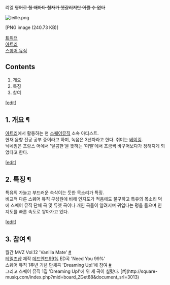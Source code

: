 리엘 <del>영어로 칠 때마다 철자가 헷갈리지만 어쩔 수 없다</del>  

![leille.png](//rv.wkcdn.net/http://rigvedawiki.net/r1/pds/Lielle/leille.png)

[PNG image (240.73 KB)]

[트위터](https://twitter.com/Ideale_S2)  
[아트리](http://ate.li/er/ideale_s2)  
[스퀘어 뮤직](http://square-musiq.com/index.php?mid=board_HfkN81&document_srl=2914)

## Contents

    

1. 개요 
2. 특징 
3. 참여 

[[edit](http://rigvedawiki.net/r1/wiki.php/Lielle?action=edit&section=1)]

## 1. 개요 ¶

[아트리](%EC%95%84%ED%8A%B8%EB%A6%AC.md)에서 활동하는 현 [스퀘어뮤직](%EC%8A%A4%ED%80%98%EC%96%B4%20%EB%AE%A4%EC%A7%81.md) 소속 아티스트.  
현재 음향 전공 공부 중이라고 하며, 녹음은 3년차라고 한다. 취미는
[베이킹](%EB%B2%A0%EC%9D%B4%ED%82%B9.md).  
닉네임은 프랑스 어에서 '달콤한'을 뜻하는 '미엘'에서 조금씩 바꾸어보다가 정해지게 되었다고 한다.

  

[[edit](http://rigvedawiki.net/r1/wiki.php/Lielle?action=edit&section=2)]

## 2. 특징 ¶

특유의 가늘고 부드러운 속삭이는 듯한 목소리가 특징.  
비교적 다른 스퀘어 뮤직 구성원에 비해 인지도가 적음에도 불구하고 특유의 목소리 덕에 스퀘어 뮤직 단체 곡 및 듀엣 곡이나 개인 곡들이
알려지며 귀엽다는 평을 들으며 인지도를 빠른 속도로 쌓아가고 있다.

  

[[edit](http://rigvedawiki.net/r1/wiki.php/Lielle?action=edit&section=3)]

## 3. 참여 ¶

월간 MVZ Vol.12 'Vanilla Mate' [#](http://vol12.monthlymvz.com/)  
[테일즈샵](%ED%85%8C%EC%9D%BC%EC%A6%88%EC%83%B5.md) 제작 [데드엔드99%](%EB%8D%B0%EB%93%9C%EC%97%94%EB%93%9C%2099%25.md) ED곡 'Need You 99%'  
스퀘어 뮤직 1주년 기념 단체곡 'Dreaming Up!'에 참여 [#](http://ate.li/er/squaremusiq/42748)  
그리고 스퀘어 뮤직 1집 'Dreaming Up!'에 위 세 곡이 실렸다. [#](http://square-
musiq.com/index.php?mid=board_ZGet88&document_srl=3013)

